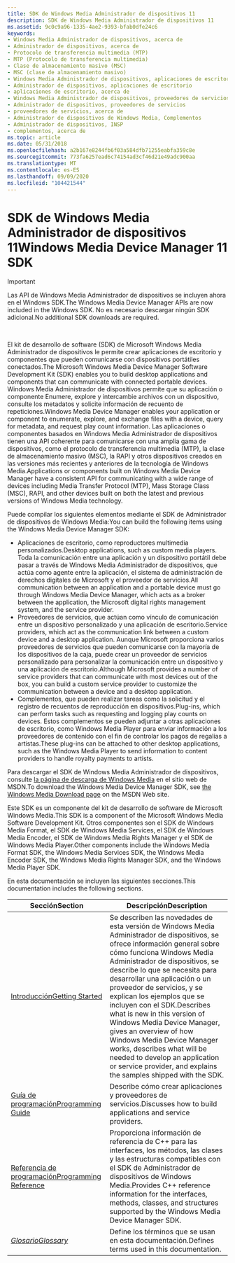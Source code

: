 ```yaml
---
title: SDK de Windows Media Administrador de dispositivos 11
description: SDK de Windows Media Administrador de dispositivos 11
ms.assetid: 9c0c9a96-1335-4ae2-9393-bfab0dfe24c6
keywords:
- Windows Media Administrador de dispositivos, acerca de
- Administrador de dispositivos, acerca de
- Protocolo de transferencia multimedia (MTP)
- MTP (Protocolo de transferencia multimedia)
- Clase de almacenamiento masivo (MSC)
- MSC (clase de almacenamiento masivo)
- Windows Media Administrador de dispositivos, aplicaciones de escritorio
- Administrador de dispositivos, aplicaciones de escritorio
- aplicaciones de escritorio, acerca de
- Windows Media Administrador de dispositivos, proveedores de servicios
- Administrador de dispositivos, proveedores de servicios
- proveedores de servicios, acerca de
- Administrador de dispositivos de Windows Media, Complementos
- Administrador de dispositivos, INSP
- complementos, acerca de
ms.topic: article
ms.date: 05/31/2018
ms.openlocfilehash: a2b167e8244fb6f03a584dfb71255eabfa359c8e
ms.sourcegitcommit: 773fa6257ead6c74154ad3cf46d21e49adc900aa
ms.translationtype: MT
ms.contentlocale: es-ES
ms.lasthandoff: 09/09/2020
ms.locfileid: "104421544"
---
```

# <a name="windows-media-device-manager-11-sdk"></a><span data-ttu-id="34e92-118">SDK de Windows Media Administrador de dispositivos 11</span><span class="sxs-lookup"><span data-stu-id="34e92-118">Windows Media Device Manager 11 SDK</span></span>

> [!IMPORTANT]
> <span data-ttu-id="34e92-119">Las API de Windows Media Administrador de dispositivos se incluyen ahora en el Windows SDK.</span><span class="sxs-lookup"><span data-stu-id="34e92-119">The Windows Media Device Manager APIs are now included in the Windows SDK.</span></span> <span data-ttu-id="34e92-120">No es necesario descargar ningún SDK adicional.</span><span class="sxs-lookup"><span data-stu-id="34e92-120">No additional SDK downloads are required.</span></span>

 

<span data-ttu-id="34e92-121">El kit de desarrollo de software (SDK) de Microsoft Windows Media Administrador de dispositivos le permite crear aplicaciones de escritorio y componentes que pueden comunicarse con dispositivos portátiles conectados.</span><span class="sxs-lookup"><span data-stu-id="34e92-121">The Microsoft Windows Media Device Manager Software Development Kit (SDK) enables you to build desktop applications and components that can communicate with connected portable devices.</span></span> <span data-ttu-id="34e92-122">Windows Media Administrador de dispositivos permite que su aplicación o componente Enumere, explore y intercambie archivos con un dispositivo, consulte los metadatos y solicite información de recuento de repeticiones.</span><span class="sxs-lookup"><span data-stu-id="34e92-122">Windows Media Device Manager enables your application or component to enumerate, explore, and exchange files with a device, query for metadata, and request play count information.</span></span> <span data-ttu-id="34e92-123">Las aplicaciones o componentes basados en Windows Media Administrador de dispositivos tienen una API coherente para comunicarse con una amplia gama de dispositivos, como el protocolo de transferencia multimedia (MTP), la clase de almacenamiento masivo (MSC), la RAPI y otros dispositivos creados en las versiones más recientes y anteriores de la tecnología de Windows Media.</span><span class="sxs-lookup"><span data-stu-id="34e92-123">Applications or components built on Windows Media Device Manager have a consistent API for communicating with a wide range of devices including Media Transfer Protocol (MTP), Mass Storage Class (MSC), RAPI, and other devices built on both the latest and previous versions of Windows Media technology.</span></span>

<span data-ttu-id="34e92-124">Puede compilar los siguientes elementos mediante el SDK de Administrador de dispositivos de Windows Media:</span><span class="sxs-lookup"><span data-stu-id="34e92-124">You can build the following items using the Windows Media Device Manager SDK:</span></span>

-   <span data-ttu-id="34e92-125">Aplicaciones de escritorio, como reproductores multimedia personalizados.</span><span class="sxs-lookup"><span data-stu-id="34e92-125">Desktop applications, such as custom media players.</span></span> <span data-ttu-id="34e92-126">Toda la comunicación entre una aplicación y un dispositivo portátil debe pasar a través de Windows Media Administrador de dispositivos, que actúa como agente entre la aplicación, el sistema de administración de derechos digitales de Microsoft y el proveedor de servicios.</span><span class="sxs-lookup"><span data-stu-id="34e92-126">All communication between an application and a portable device must go through Windows Media Device Manager, which acts as a broker between the application, the Microsoft digital rights management system, and the service provider.</span></span>
-   <span data-ttu-id="34e92-127">Proveedores de servicios, que actúan como vínculo de comunicación entre un dispositivo personalizado y una aplicación de escritorio.</span><span class="sxs-lookup"><span data-stu-id="34e92-127">Service providers, which act as the communication link between a custom device and a desktop application.</span></span> <span data-ttu-id="34e92-128">Aunque Microsoft proporciona varios proveedores de servicios que pueden comunicarse con la mayoría de los dispositivos de la caja, puede crear un proveedor de servicios personalizado para personalizar la comunicación entre un dispositivo y una aplicación de escritorio.</span><span class="sxs-lookup"><span data-stu-id="34e92-128">Although Microsoft provides a number of service providers that can communicate with most devices out of the box, you can build a custom service provider to customize the communication between a device and a desktop application.</span></span>
-   <span data-ttu-id="34e92-129">Complementos, que pueden realizar tareas como la solicitud y el registro de recuentos de reproducción en dispositivos.</span><span class="sxs-lookup"><span data-stu-id="34e92-129">Plug-ins, which can perform tasks such as requesting and logging play counts on devices.</span></span> <span data-ttu-id="34e92-130">Estos complementos se pueden adjuntar a otras aplicaciones de escritorio, como Windows Media Player para enviar información a los proveedores de contenido con el fin de controlar los pagos de regalías a artistas.</span><span class="sxs-lookup"><span data-stu-id="34e92-130">These plug-ins can be attached to other desktop applications, such as the Windows Media Player to send information to content providers to handle royalty payments to artists.</span></span>

<span data-ttu-id="34e92-131">Para descargar el SDK de Windows Media Administrador de dispositivos, consulte [la página de descarga de Windows Media](https://msdn.microsoft.com/windows/desktop/aa904949) en el sitio web de MSDN.</span><span class="sxs-lookup"><span data-stu-id="34e92-131">To download the Windows Media Device Manager SDK, see [the Windows Media Download page](https://msdn.microsoft.com/windows/desktop/aa904949) on the MSDN Web site.</span></span>

<span data-ttu-id="34e92-132">Este SDK es un componente del kit de desarrollo de software de Microsoft Windows Media.</span><span class="sxs-lookup"><span data-stu-id="34e92-132">This SDK is a component of the Microsoft Windows Media Software Development Kit.</span></span> <span data-ttu-id="34e92-133">Otros componentes son el SDK de Windows Media Format, el SDK de Windows Media Services, el SDK de Windows Media Encoder, el SDK de Windows Media Rights Manager y el SDK de Windows Media Player.</span><span class="sxs-lookup"><span data-stu-id="34e92-133">Other components include the Windows Media Format SDK, the Windows Media Services SDK, the Windows Media Encoder SDK, the Windows Media Rights Manager SDK, and the Windows Media Player SDK.</span></span>

<span data-ttu-id="34e92-134">En esta documentación se incluyen las siguientes secciones.</span><span class="sxs-lookup"><span data-stu-id="34e92-134">This documentation includes the following sections.</span></span>



| <span data-ttu-id="34e92-135">Sección</span><span class="sxs-lookup"><span data-stu-id="34e92-135">Section</span></span>                                            | <span data-ttu-id="34e92-136">Descripción</span><span class="sxs-lookup"><span data-stu-id="34e92-136">Description</span></span>                                                                                                                                                                                                                                                     |
|----------------------------------------------------|-----------------------------------------------------------------------------------------------------------------------------------------------------------------------------------------------------------------------------------------------------------------|
| [<span data-ttu-id="34e92-137">Introducción</span><span class="sxs-lookup"><span data-stu-id="34e92-137">Getting Started</span></span>](getting-started.md)             | <span data-ttu-id="34e92-138">Se describen las novedades de esta versión de Windows Media Administrador de dispositivos, se ofrece información general sobre cómo funciona Windows Media Administrador de dispositivos, se describe lo que se necesita para desarrollar una aplicación o un proveedor de servicios, y se explican los ejemplos que se incluyen con el SDK.</span><span class="sxs-lookup"><span data-stu-id="34e92-138">Describes what is new in this version of Windows Media Device Manager, gives an overview of how Windows Media Device Manager works, describes what will be needed to develop an application or service provider, and explains the samples shipped with the SDK.</span></span> |
| [<span data-ttu-id="34e92-139">Guía de programación</span><span class="sxs-lookup"><span data-stu-id="34e92-139">Programming Guide</span></span>](programming-guide.md)         | <span data-ttu-id="34e92-140">Describe cómo crear aplicaciones y proveedores de servicios.</span><span class="sxs-lookup"><span data-stu-id="34e92-140">Discusses how to build applications and service providers.</span></span>                                                                                                                                                                                                      |
| [<span data-ttu-id="34e92-141">Referencia de programación</span><span class="sxs-lookup"><span data-stu-id="34e92-141">Programming Reference</span></span>](programming-reference.md) | <span data-ttu-id="34e92-142">Proporciona información de referencia de C++ para las interfaces, los métodos, las clases y las estructuras compatibles con el SDK de Administrador de dispositivos de Windows Media.</span><span class="sxs-lookup"><span data-stu-id="34e92-142">Provides C++ reference information for the interfaces, methods, classes, and structures supported by the Windows Media Device Manager SDK.</span></span>                                                                                                                      |
| [<span data-ttu-id="34e92-143">*Glosario*</span><span class="sxs-lookup"><span data-stu-id="34e92-143">*Glossary*</span></span>](wmdm-glossary.md)                    | <span data-ttu-id="34e92-144">Define los términos que se usan en esta documentación.</span><span class="sxs-lookup"><span data-stu-id="34e92-144">Defines terms used in this documentation.</span></span>                                                                                                                                                                                                                       |



 

 

 




